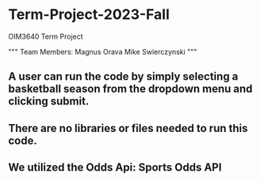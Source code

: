 # Term-Project-2023-Fall
OIM3640 Term Project

"""
Team Members:
Magnus Orava
Mike Swierczynski
"""

## A user can run the code by simply selecting a basketball season from the dropdown menu and clicking submit.
## There are no libraries or files needed to run this code.
## We utilized the Odds Api: Sports Odds API
